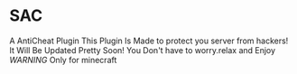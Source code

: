 # SAC
A AntiCheat Plugin
This Plugin Is Made to protect you server from hackers!
It Will Be Updated Pretty Soon!
You Don't have to worry.relax and Enjoy 
*WARNING* Only for minecraft
